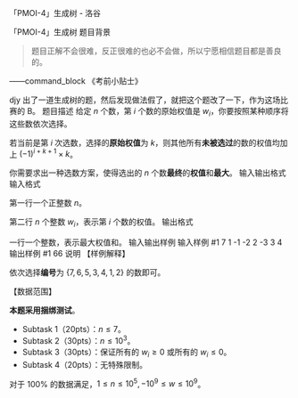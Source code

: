 



「PMOI-4」生成树 - 洛谷














「PMOI-4」生成树
题目背景
> 题目正解不会很难，反正很难的也必不会做，所以宁愿相信题目都是善良的。

——command_block 《考前小贴士》

djy 出了一道生成树的题，然后发现做法假了，就把这个题改了一下，作为这场比赛的 B。
题目描述
给定 $n$ 个数，第 $i$ 个数的原始权值是 $w_i$，你要按照某种顺序将这些数依次选择。

若当前是第 $i$ 次选数，选择的**原始权值**为 $k$，则其他所有**未被选过**的数的权值均加上 $(-1)^{i+k+1} \times k$。

你需要求出一种选数方案，使得选出的 $n$ 个数**最终**的**权值**和**最大**。
输入输出格式
输入格式

第一行一个正整数 $n$。

第二行 $n$ 个整数 $w_i$，表示第 $i$ 个数的权值。
输出格式

一行一个整数，表示最大权值和。
输入输出样例
输入样例 #1
7
1 -1 -2 2 -3 3 4
输出样例 #1
66
说明
【样例解释】

依次选择**编号**为 $\{7,6,5,3,4,1,2\}$ 的数即可。

【数据范围】

**本题采用捆绑测试**。

- Subtask 1（20pts）：$n \le 7$。
- Subtask 2（30pts）：$n \le  10^3$。
- Subtask 3（30pts）：保证所有的 $w_i \ge 0$ 或所有的 $w_i \le 0$。
- Subtask 4（20pts）：无特殊限制。

对于 $100\%$ 的数据满足，$1 \le n \le 10^5,-10^9 \le w \le 10^9$。






